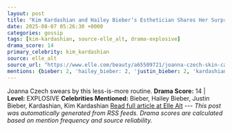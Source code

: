 ```yaml
---
layout: post
title: "Kim Kardashian and Hailey Bieber’s Esthetician Shares Her Surprisingly Simple Skin Care Regimen"
date: 2025-08-07 05:26:30 +0000
categories: gossip
tags: [kim-kardashian, source-elle_alt, drama-explosive]
drama_score: 14
primary_celebrity: kim_kardashian
source: elle_alt
source_url: "https://www.elle.com/beauty/a65509721/joanna-czech-skin-care-tips-interview/"
mentions: {bieber: 2, 'hailey_bieber: 2, 'justin_bieber: 2, 'kardashian: 2, 'kim_kardashian: 6}
---
```


Joanna Czech swears by this less-is-more routine. **Drama Score:** 14 | **Level:** EXPLOSIVE **Celebrities Mentioned:** Bieber, Hailey Bieber, Justin Bieber, Kardashian, Kim Kardashian [Read full article at Elle Alt](https://www.elle.com/beauty/a65509721/joanna-czech-skin-care-tips-interview/) --- *This post was automatically generated from RSS feeds. Drama scores are calculated based on mention frequency and source reliability.*